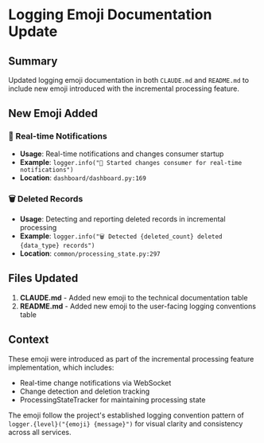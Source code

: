 # Logging Emoji Documentation Update

## Summary

Updated logging emoji documentation in both `CLAUDE.md` and `README.md` to include new emoji introduced with the incremental processing feature.

## New Emoji Added

### 📡 Real-time Notifications

- **Usage**: Real-time notifications and changes consumer startup
- **Example**: `logger.info("📡 Started changes consumer for real-time notifications")`
- **Location**: `dashboard/dashboard.py:169`

### 🗑️ Deleted Records

- **Usage**: Detecting and reporting deleted records in incremental processing
- **Example**: `logger.info("🗑️ Detected {deleted_count} deleted {data_type} records")`
- **Location**: `common/processing_state.py:297`

## Files Updated

1. **CLAUDE.md** - Added new emoji to the technical documentation table
1. **README.md** - Added new emoji to the user-facing logging conventions table

## Context

These emoji were introduced as part of the incremental processing feature implementation, which includes:

- Real-time change notifications via WebSocket
- Change detection and deletion tracking
- ProcessingStateTracker for maintaining processing state

The emoji follow the project's established logging convention pattern of `logger.{level}("{emoji} {message}")` for visual clarity and consistency across all services.
